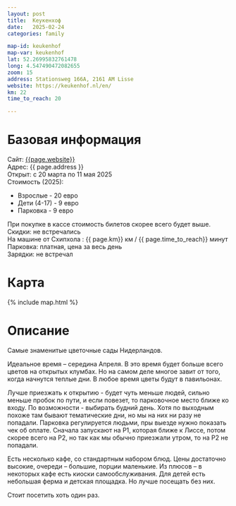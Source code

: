 ```yaml
---
layout: post
title:  Кеукенхоф
date:   2025-02-24
categories: family

map-id: keukenhof
map-var: keukenhof
lat: 52.26995832761478 
long: 4.547490472082655
zoom: 15
address: Stationsweg 166A, 2161 AM Lisse
website: https://keukenhof.nl/en/
km: 22
time_to_reach: 20

---
```

# Базовая информация
Сайт: [{{page.website}}]({{page.website}})  
Адреc: {{ page.address }}  
Открыт: с 20 марта по 11 мая 2025  
Стоимость (2025):
* Взрослые - 20 евро
* Дети (4-17) - 9 евро
* Парковка -  9 евро


При покупке в кассе стоимость билетов скорее всего будет выше.  
Скидки: не встречались  
На машине от Схипхола : {{ page.km}} км / {{ page.time_to_reach}} минут  
Парковка: платная, цена за весь день  
Зарядки: не встречал

# Карта
{% include map.html %}

# Описание
Самые знаменитые цветочные сады Нидерландов.

Идеальное время – середина Апреля. В это время будет больше всего цветов на открытых клумбах. Но на самом деле многое завит от того, когда начнутся теплые дни. В любое время цветы будут в павильонах.

Лучше приезжать к открытию - будет чуть меньше людей, сильно меньше пробок по пути, и если повезет, то парковочное место ближе ко входу. По возможности - выбирать будний день. Хотя по выходным похоже там бывают тематические дни, но мы на них ни разу не попадали. Парковка регулируется людьми, пры выезде нужно показать чек об оплате. Сначала запускают на P1, которая ближе к Лиссе, потом скорее всего на P2, но так как мы обычно приезжали утром, то на P2 не попадали. 

Есть несколько кафе, со стандартным набором блюд. Цены достаточно высокие, очереди – большие, порции маленькие. Из плюсов – в некоторых кафе есть киоски самообслуживания.
Для детей есть небольшая ферма и детская площадка. Но лучше посещать без них. 

Стоит посетить хоть один раз.




